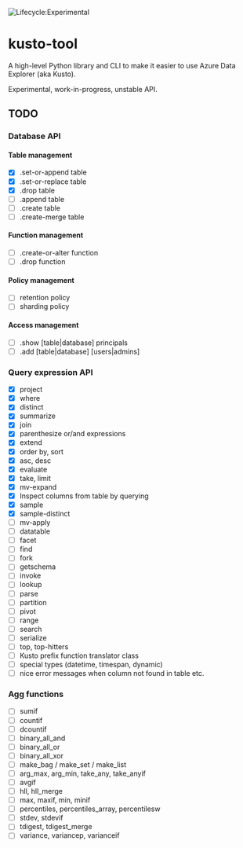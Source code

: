 ![Lifecycle:Experimental](https://img.shields.io/badge/Lifecycle-Experimental-339999)

# kusto-tool

A high-level Python library and CLI to make it easier to use Azure Data Explorer
(aka Kusto).

Experimental, work-in-progress, unstable API.

## TODO

### Database API

#### Table management 

- [x] .set-or-append table
- [x] .set-or-replace table
- [x] .drop table
- [ ] .append table
- [ ] .create table
- [ ] .create-merge table
 
#### Function management

- [ ] .create-or-alter function
- [ ] .drop function

#### Policy management

- [ ] retention policy
- [ ] sharding policy

#### Access management

- [ ] .show [table|database] principals
- [ ] .add [table|database] [users|admins]

### Query expression API

- [x] project
- [x] where
- [x] distinct
- [x] summarize
- [x] join
- [x] parenthesize or/and expressions
- [x] extend
- [x] order by, sort
- [x] asc, desc
- [x] evaluate
- [x] take, limit
- [x] mv-expand
- [x] Inspect columns from table by querying
- [x] sample
- [x] sample-distinct
- [ ] mv-apply
- [ ] datatable
- [ ] facet
- [ ] find
- [ ] fork
- [ ] getschema
- [ ] invoke
- [ ] lookup
- [ ] parse
- [ ] partition
- [ ] pivot
- [ ] range
- [ ] search
- [ ] serialize
- [ ] top, top-hitters
- [ ] Kusto prefix function translator class
- [ ] special types (datetime, timespan, dynamic)
- [ ] nice error messages when column not found in table etc.

### Agg functions

- [ ] sumif
- [ ] countif
- [ ] dcountif
- [ ] binary_all_and
- [ ] binary_all_or
- [ ] binary_all_xor
- [ ] make_bag / make_set / make_list
- [ ] arg_max, arg_min, take_any, take_anyif
- [ ] avgif
- [ ] hll, hll_merge
- [ ] max, maxif, min, minif
- [ ] percentiles, percentiles_array, percentilesw
- [ ] stdev, stdevif
- [ ] tdigest, tdigest_merge
- [ ] variance, variancep, varianceif